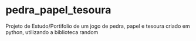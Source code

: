 # pedra_papel_tesoura
Projeto de Estudo/Portifolio de um jogo de pedra, papel e tesoura criado em python, utilizando a biblioteca random
